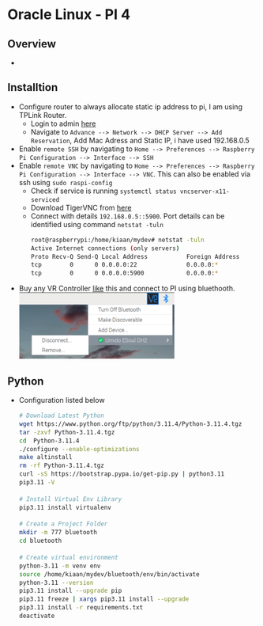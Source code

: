 # Oracle Linux - PI 4

## Overview
- 

## Installtion
- Configure router to always allocate static ip address to pi, I am using TPLink Router. 
  - Login to admin [here](http://192.168.0.1)
  - Navigate to `Advance --> Network --> DHCP Server --> Add Reservation`, Add Mac Adress and Static IP, i have used 192.168.0.5
- Enable `remote SSH` by navigating to `Home --> Preferences --> Raspberry Pi Configuration --> Interface --> SSH`
- Enable `remote VNC` by navigating to `Home --> Preferences --> Raspberry Pi Configuration --> Interface --> VNC`. This can also be enabled via ssh using `sudo raspi-config`
  - Check if service is running `systemctl status vncserver-x11-serviced`
  - Download TigerVNC from [here](https://www.realvnc.com/en/connect/download/viewer/)
  - Connect with details `192.168.0.5::5900`. Port details can be identified using command `netstat -tuln`
    ```bash
    root@raspberrypi:/home/kiaan/mydev# netstat -tuln
    Active Internet connections (only servers)
    Proto Recv-Q Send-Q Local Address           Foreign Address         State      
    tcp        0      0 0.0.0.0:22              0.0.0.0:*               LISTEN     
    tcp        0      0 0.0.0.0:5900            0.0.0.0:*               LISTEN
    ```
- Buy any VR Controller [like](https://www.flipkart.com/umido-vr-controller/p/itmekhutjeapruqp) this and connect to PI using bluethooth.   
  ![](../01-images/VR_Controller_Connectivity.png)

## Python
- Configuration listed below
  ```bash
  # Download Latest Python
  wget https://www.python.org/ftp/python/3.11.4/Python-3.11.4.tgz
  tar -zxvf Python-3.11.4.tgz
  cd  Python-3.11.4
  ./configure --enable-optimizations
  make altinstall
  rm -rf Python-3.11.4.tgz
  curl -sS https://bootstrap.pypa.io/get-pip.py | python3.11
  pip3.11 -V

  # Install Virtual Env Library
  pip3.11 install virtualenv

  # Create a Project Folder
  mkdir -m 777 bluetooth
  cd bluetooth

  # Create virtual environment
  python-3.11 -m venv env
  source /home/kiaan/mydev/bluetooth/env/bin/activate
  python-3.11 --version
  pip3.11 install --upgrade pip
  pip3.11 freeze | xargs pip3.11 install --upgrade
  pip3.11 install -r requirements.txt
  deactivate
  ```
